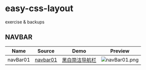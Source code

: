 # easy-css-layout
 exercise & backups

## NAVBAR

|Name|Source|Demo|Preview|
|:---:|:---:|:---:|:---:|
|navBar01|[navbar01](https://github.com/ajycc20/easy-css-layout/blob/master/navbar/navbar01.html)|[黑白简洁导航栏](https://ajycc20.github.io/easy-css-layout/navbar/navbar01.html)|![navBar01.png](https://img2.ajycc20.xyz/images/2019/08/11/cCwnFSkkb25owr2b.png)
